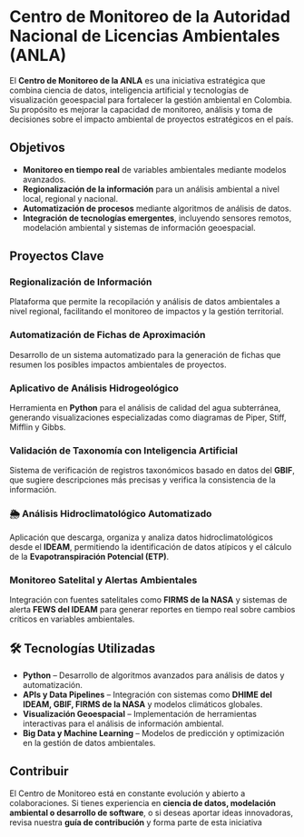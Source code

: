 # Centro de Monitoreo de la Autoridad Nacional de Licencias Ambientales (ANLA)

El **Centro de Monitoreo de la ANLA** es una iniciativa estratégica que combina ciencia de datos, inteligencia artificial y tecnologías de visualización geoespacial para fortalecer la gestión ambiental en Colombia. Su propósito es mejorar la capacidad de monitoreo, análisis y toma de decisiones sobre el impacto ambiental de proyectos estratégicos en el país.

## Objetivos

- **Monitoreo en tiempo real** de variables ambientales mediante modelos avanzados.
- **Regionalización de la información** para un análisis ambiental a nivel local, regional y nacional.
- **Automatización de procesos** mediante algoritmos de análisis de datos.
- **Integración de tecnologías emergentes**, incluyendo sensores remotos, modelación ambiental y sistemas de información geoespacial.

## Proyectos Clave

### Regionalización de Información
Plataforma que permite la recopilación y análisis de datos ambientales a nivel regional, facilitando el monitoreo de impactos y la gestión territorial.

### Automatización de Fichas de Aproximación
Desarrollo de un sistema automatizado para la generación de fichas que resumen los posibles impactos ambientales de proyectos.

### Aplicativo de Análisis Hidrogeológico
Herramienta en **Python** para el análisis de calidad del agua subterránea, generando visualizaciones especializadas como diagramas de Piper, Stiff, Mifflin y Gibbs.

### Validación de Taxonomía con Inteligencia Artificial
Sistema de verificación de registros taxonómicos basado en datos del **GBIF**, que sugiere descripciones más precisas y verifica la consistencia de la información.

### 🌦 Análisis Hidroclimatológico Automatizado
Aplicación que descarga, organiza y analiza datos hidroclimatológicos desde el **IDEAM**, permitiendo la identificación de datos atípicos y el cálculo de la **Evapotranspiración Potencial (ETP)**.

### Monitoreo Satelital y Alertas Ambientales
Integración con fuentes satelitales como **FIRMS de la NASA** y sistemas de alerta **FEWS del IDEAM** para generar reportes en tiempo real sobre cambios críticos en variables ambientales.

## 🛠 Tecnologías Utilizadas

- **Python** – Desarrollo de algoritmos avanzados para análisis de datos y automatización.
- **APIs y Data Pipelines** – Integración con sistemas como **DHIME del IDEAM, GBIF, FIRMS de la NASA** y modelos climáticos globales.
- **Visualización Geoespacial** – Implementación de herramientas interactivas para el análisis de información ambiental.
- **Big Data y Machine Learning** – Modelos de predicción y optimización en la gestión de datos ambientales.

## Contribuir

El Centro de Monitoreo está en constante evolución y abierto a colaboraciones. Si tienes experiencia en **ciencia de datos, modelación ambiental o desarrollo de software**, o si deseas aportar ideas innovadoras, revisa nuestra **guía de contribución** y forma parte de esta iniciativa

